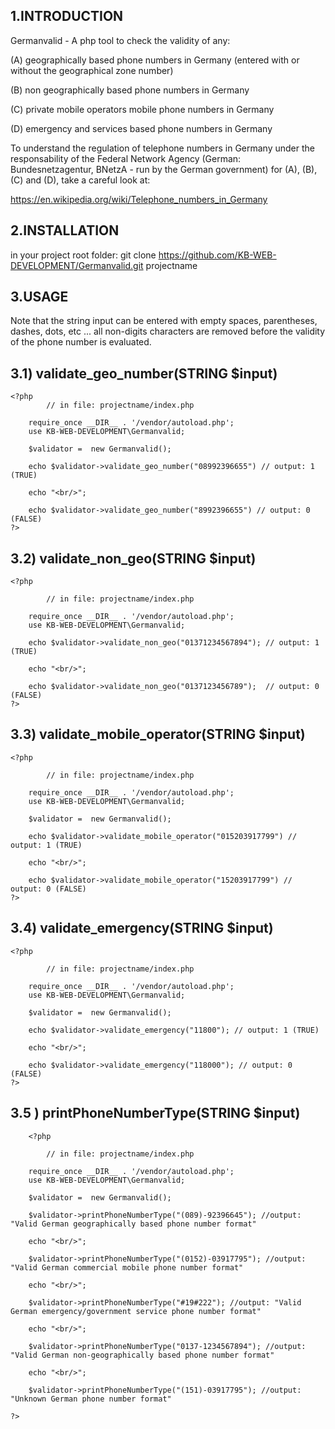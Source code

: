 1.INTRODUCTION
----------------
Germanvalid - A php tool to check the validity of any: 

(A) geographically based phone numbers in Germany (entered with or without the geographical zone number)

(B) non geographically based phone numbers in Germany

(C) private mobile operators mobile phone numbers in Germany

(D) emergency and services based phone numbers in Germany 

To understand the regulation of telephone numbers in Germany under the responsability of 
the Federal Network Agency (German: Bundesnetzagentur, BNetzA - run by the German government)
for (A), (B), (C) and (D), take a careful look at:

https://en.wikipedia.org/wiki/Telephone_numbers_in_Germany

2.INSTALLATION
----------------

in your project root folder: git clone https://github.com/KB-WEB-DEVELOPMENT/Germanvalid.git projectname

3.USAGE
---------

Note that the string input can be entered with empty spaces, parentheses, dashes, dots, etc ... all
non-digits characters are removed before the validity of the phone number is evaluated.

3.1) validate_geo_number(STRING $input)
-----------------------------------------

    <?php	
         	// in file: projectname/index.php
		
		require_once __DIR__ . '/vendor/autoload.php';
		use KB-WEB-DEVELOPMENT\Germanvalid;

		$validator =  new Germanvalid();

		echo $validator->validate_geo_number("08992396655") // output: 1 (TRUE)

		echo "<br/>";

		echo $validator->validate_geo_number("8992396655") // output: 0 (FALSE)
    ?>

3.2) validate_non_geo(STRING $input)
-------------------------------------

	<?php
		       
         	// in file: projectname/index.php
		
		require_once __DIR__ . '/vendor/autoload.php';
		use KB-WEB-DEVELOPMENT\Germanvalid;

		echo $validator->validate_non_geo("01371234567894"); // output: 1 (TRUE)

		echo "<br/>";

		echo $validator->validate_non_geo("0137123456789");  // output: 0 (FALSE)
	?>

3.3) validate_mobile_operator(STRING  $input)
----------------------------------------------

	<?php
		
         	// in file: projectname/index.php
		
		require_once __DIR__ . '/vendor/autoload.php';
		use KB-WEB-DEVELOPMENT\Germanvalid;

		$validator =  new Germanvalid();

		echo $validator->validate_mobile_operator("015203917799") // output: 1 (TRUE)

		echo "<br/>";

		echo $validator->validate_mobile_operator("15203917799") // output: 0 (FALSE)
	?>

3.4) validate_emergency(STRING $input)
---------------------------------------

	<?php
		
         	// in file: projectname/index.php
		
		require_once __DIR__ . '/vendor/autoload.php';
		use KB-WEB-DEVELOPMENT\Germanvalid;

		$validator =  new Germanvalid();

		echo $validator->validate_emergency("11800"); // output: 1 (TRUE)

		echo "<br/>";

		echo $validator->validate_emergency("118000"); // output: 0 (FALSE)
	?>
	
3.5 ) printPhoneNumberType(STRING $input)
-------------------------------------------

        <?php
			
         	// in file: projectname/index.php
		
		require_once __DIR__ . '/vendor/autoload.php';
		use KB-WEB-DEVELOPMENT\Germanvalid;

		$validator =  new Germanvalid();

		$validator->printPhoneNumberType("(089)-92396645"); //output: "Valid German geographically based phone number format"

		echo "<br/>";
	
		$validator->printPhoneNumberType("(0152)-03917795"); //output: "Valid German commercial mobile phone number format"
	
		echo "<br/>";
	
		$validator->printPhoneNumberType("#19#222"); //output: "Valid German emergency/government service phone number format"
	
		echo "<br/>";
	
		$validator->printPhoneNumberType("0137-1234567894"); //output: "Valid German non-geographically based phone number format"
	
		echo "<br/>";
	
		$validator->printPhoneNumberType("(151)-03917795"); //output: "Unknown German phone number format"
	
	?>
